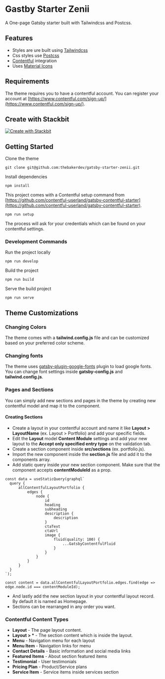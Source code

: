 # Gastby Starter Zenii

A One-page Gatsby starter built with Tailwindcss and Postcss.

## Features

- Styles are ure built using [Tailwindcss](https://tailwindcss.com/)
- Css styles use [Postcss](https://postcss.org/)
- [Contentful](https://www.contentful.com/) integration
- Uses [Material Icons](https://material.io/resources/icons/?style=baseline)

## Requirements

The theme requires you to have a contentful account. You can register your account at [https://www.contentful.com/sign-up/](https://www.contentful.com/sign-up/).

## Create with Stackbit

[![Create with Stackbit](https://assets.stackbit.com/badge/create-with-stackbit.svg)](https://app.stackbit.com/create?theme=https://github.com/thebakerdev/gatsby-starter-zenii&ssg=gatsby&cms=contentful)

## Getting Started

Clone the theme

```
git clone git@github.com:thebakerdev/gatsby-starter-zenii.git
```

Install dependencies

```
npm install
```

This project comes with a Contentful setup command from [https://github.com/contentful-userland/gatsby-contentful-starter](https://github.com/contentful-userland/gatsby-contentful-starter).

```
npm run setup
```

The process will ask for your credentials which can be found on your contentful settings.

### Development Commands

Run the project locally

```
npm run develop
```

Build the project

```
npm run build
```

Serve the build project

```
npm run serve
```

## Theme Customizations

### Changing Colors

The theme comes with a **tailwind.config.js** file and can be customized based on your preferred color scheme.

### Changing fonts

The theme uses [gatsby-plugin-google-fonts](https://www.gatsbyjs.com/plugins/gatsby-plugin-google-fonts/) plugin to load google fonts. You can change font settings inside **gatsby-config.js** and **tailwind.config.js**.

### Pages and Sections

You can simply add new sections and pages in the theme by creating new contentful model and map it to the component.

#### Creating Sections

- Create a layout in your contentful account and name it like **Layout > LayoutName** (ex. Layout > Portfolio) and add your specific fields.
- Edit the **Layout** model **Content Module** settings and add your new layout to the **Accept only specified entry type** on the validation tab.
- Create a section component inside **src/sections** (ex. portfolio.js).
- Import the new component inside the **section.js** file and add it to the components array.
- Add static query inside your new section component. Make sure that the component accepts **contentModuleId** as a prop.

```
const data = useStaticQuery(graphql`
  query {
      allContentfulLayoutPortfolio {
          edges {
              node {
                  id
                  heading
                  subheading
                  description {
                      description
                  }
                  ctaText
                  ctaUrl
                  image {
                      fluid(quality: 100) {
                          ...GatsbyContentfulFluid
                      }
                  }
              }
          }
      }
  }
`);

const content = data.allContentfulLayoutPortfolio.edges.find(edge => edge.node.id === contentModuleId);
```

- And lastly add the new section layout in your contentful layout record. By default it is named as Homepage.
- Sections can be rearranged in any order you want.

### Contentful Content Types

- **Layout** - The page layout content.
- **Layout > \*** - The section content which is inside the layout.
- **Menu** - Navigation menu for each layout
- **Menu Item** - Navigation links for menu
- **Contact Details** - Basic information and social media links
- **Featured Items** - About section featured items
- **Testimonial** - User testimonials
- **Pricing Plan** - Product/Service plans
- **Service Item** - Service items inside services section
